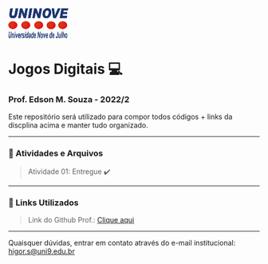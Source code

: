 <img src="https://github.com/HigorRoc/ImagensUtilizadas/blob/main/logos/LogoUninove.png" width="120" height="60">

# Jogos Digitais :computer:
###  Prof. Edson M. Souza - 2022/2

Este repositório será utilizado para compor todos códigos + links da discplina acima e manter tudo organizado.

---

### :pushpin: Atividades e Arquivos
> Atividade 01: Entregue :heavy_check_mark:

---

### :pushpin: Links Utilizados
> Link do Github Prof.: [Clique aqui](https://github.com/EdsonMSouza)

---

Quaisquer dúvidas, entrar em contato através do e-mail institucional: 
higor.s@uni9.edu.br
